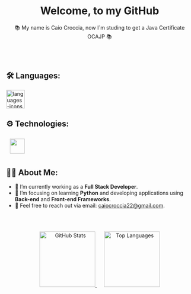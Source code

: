 
  <h1 align="center" padding="20px"> Welcome, to my GitHub</h1>
  <p align="center">📚 My name is Caio Croccia, now I´m studing to get a Java Certificate OCAJP 📚 </p><br><br>


## 🛠️ Languages:
<div>
  <img alt="languages-icons" height="50" src="https://skillicons.dev/icons?i=java,python,javascript" />
</div>

## ⚙️ Technologies:
<div>
  <img style="margin: 10px;" height="40" src="https://skillicons.dev/icons?i=git,github,docker,gulp,vim,html,jquery,postman,sass" />
</div>

## 🧑‍💻 About Me:
- 🔭 I’m currently working as a **Full Stack Developer**.
- 🌱 I’m focusing on learning **Python** and developing applications using **Back-end** and **Front-end Frameworks**.
- 💬 Feel free to reach out via email: [caiocroccia22@gmail.com](mailto:caiocroccia22@gmail.com).
  
<br></br>

<div align="center">
  <a href="https://github.com/caiocroccia22">
    <img height="150" src="https://github-readme-stats.vercel.app/api?username=caiocroccia22&show_icons=true&theme=merko" alt="GitHub Stats" />
  </a>
  &nbsp;&nbsp;&nbsp;&nbsp;
  <a href="https://github.com/caiocroccia22">
    <img height="150" src="https://github-readme-stats.vercel.app/api/top-langs/?username=caiocroccia22&layout=compact&langs_count=8&theme=merko" alt="Top Languages" />
  </a>
</div>
